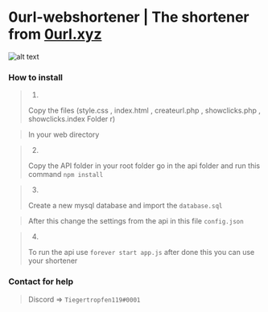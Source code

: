 # 0url-webshortener | The shortener from [0url.xyz](https://0url.xyz/)
![alt text](https://xamplex.de/s/7pmfkffy7a4adbfl6qzaowxbz.png)
### How to install
>1.
>Copy the files (style.css , index.html , createurl.php , showclicks.php , showclicks.index Folder r)

>In your web directory

>2.
>Copy the API folder in your root folder go in the api folder and run this command ```npm install```

>3.
>Create a new mysql database and import the ```database.sql```

>After this change the settings from the api in this file ```config.json```

>4.
>To run the api use ```forever start app.js``` after done this you can use your shortener

### Contact for help
>Discord => ```Tiegertropfen119#0001```
